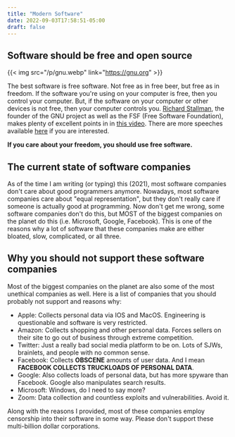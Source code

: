 ```yaml
---
title: "Modern Software"
date: 2022-09-03T17:58:51-05:00
draft: false
---
```


## Software should be free and open source

{{< img src="/p/gnu.webp" link="https://gnu.org" >}}

The best software is free software.
Not free as in free beer, but free as in freedom.
If the software you're using on your computer is free, then you control your computer.
But, if the software on your computer or other devices is not free, then your computer controls you.
[Richard Stallman](https://stallman.org/), the founder of the GNU project as well as the FSF (Free Software Foundation), makes plenty of excellent points in in [this video](https://www.fsf.org/blogs/rms/20140407-geneva-tedx-talk-free-software-free-society).
There are more speeches available [here](https://www.gnu.org/philosophy/speeches-and-interview.html) if you are interested.

**If you care about your freedom, you should use free software.**

## The current state of software companies

As of the time I am writing (or typing) this (2021), most software companies don't care about good programmers anymore.
Nowadays, most software companies care about "equal representation", but they don't really care if someone is actually good at programming.
Now don't get me wrong, some software companies don't do this, but MOST of the biggest companies on the planet do this (i.e. Microsoft, Google, Facebook).
This is one of the reasons why a lot of software that these companies make are either bloated, slow, complicated, or all three.

## Why you should not support these software companies

Most of the biggest companies on the planet are also some of the most unethical companies as well.
Here is a list of companies that you should probably not support and reasons why:

- Apple: Collects personal data via IOS and MacOS. Engineering is questionable and software is very restricted.
- Amazon: Collects shopping and other personal data. Forces sellers on their site to go out of business through extreme competition.
- Twitter: Just a really bad social media platform to be on. Lots of SJWs, brainlets, and people with no common sense.
- Facebook: Collects **OBSCENE** amounts of user data. And I mean **FACEBOOK COLLECTS TRUCKLOADS OF PERSONAL DATA**.
- Google: Also collects loads of personal data, but has more spyware than Facebook. Google also manipulates search results.
- Microsoft: Windows, do I need to say more?
- Zoom: Data collection and countless exploits and vulnerabilities. Avoid it.

Along with the reasons I provided, most of these companies employ censorship into their software in some way.
Please don't support these multi-billion dollar corporations.

